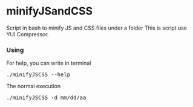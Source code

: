 minifyJSandCSS
===========

Script in bash to minify JS and CSS files under a folder
This is script use YUI Compressor.


<h3>Using</h3>
For help, you can write in terminal
<pre>
./minifyJSCSS --help
</pre>

The normal execution
<pre>
./minifyJSCSS -d mm/dd/aa
</pre>
